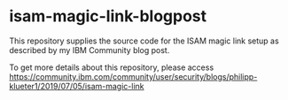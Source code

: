# isam-magic-link-blogpost

This repository supplies the source code for the ISAM magic link setup as described by my IBM Community blog post.

To get more details about this repository, please access https://community.ibm.com/community/user/security/blogs/philipp-klueter1/2019/07/05/isam-magic-link
